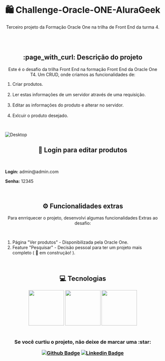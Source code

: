 <h1 align="center">🛍️ Challenge-Oracle-ONE-AluraGeek</h1>

<p align="center">Terceiro projeto da Formação Oracle One na trilha de Front End da turma 4.</p>
<br><br>

<h2 align="center"> :page_with_curl: Descrição do projeto </h2>

<p align="center">Este é o desafio da trilha Front End na formação Front End da Oracle One T4. Um CRUD, onde criamos as funcionalidades de:<br>
<ol>
<li>Criar produtos. </li><br>
<li>Ler estas informações de um servidor através de uma requisição. </li><br>
<li>Editar as informações do produto e alterar no servidor. </li><br>
<li>Exlcuir o produto desejado.</li>
</ol>
</p><br>

![Desktop](https://images2.imgbox.com/93/02/ZuzHFdcD_o.png)

<h2 align="center"> 🔑 Login para editar produtos </h2>
<br>
<p><strong>Login:</strong> admin@admin.com</p>
<p><strong>Senha:</strong> 12345</p>

<br>

<h2 align="center"> ⚙️ Funcionalidades extras </h2>

<p align="center">Para enrriquecer o projeto, desenvolvi algumas funcionalidades Extras ao desafio:</p><br>

<ol>
<li>Página "Ver produtos" - Disponibilizada pela Oracle One.</li>
<li>Feature "Pesquisar" - Decisão pessoal para ter um projeto mais completo ( 🚧 em construção! ).</li>
</ol>

<br>

<h2 align="center"> 💻 Tecnologias </h2>

<div align="center">
<img src="https://cdn.jsdelivr.net/gh/devicons/devicon/icons/html5/html5-plain-wordmark.svg" width=115>
<img src="https://cdn.jsdelivr.net/gh/devicons/devicon/icons/css3/css3-plain-wordmark.svg" width=115>
<img src="https://cdn.jsdelivr.net/gh/devicons/devicon/icons/javascript/javascript-original.svg" width=115>
<div>

<br>

<h3 align="center"> Se você curtiu o projeto, não deixe de marcar uma :star:

[![Github Badge](https://img.shields.io/badge/-Github-000?style=flat-square&logo=Github&logoColor=white&link=https://github.com/luizlimadev)](https://github.com/luizlimadev)
[![Linkedin Badge](https://img.shields.io/badge/-LinkedIn-blue?style=flat-square&logo=Linkedin&logoColor=white&link=https://www.linkedin.com/in/luizlima-dev/)](https://www.linkedin.com/in/devluizlima/)

